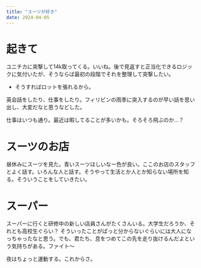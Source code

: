 ```yaml
---
title: "スーツが好き"
date: 2024-04-05
---
```



# 起きて
ユニチカに突撃して14k取ってくる。いいね。後で見返すと正当化できるロジックに気付いたが、そうならば最初の段階でそれを整理して突撃したい。
- そうすればロットを張れるから。

英会話をしたり、仕事をしたり。フィリピンの雨季に突入するのが早い話を思い出し、大変だなと思うなどした。

仕事はいつも通り。最近は暇してることが多いかも。そろそろ飛ぶのか...？

# スーツのお店
昼休みにスーツを見た。青いスーツほしいなー色が良い。ここのお店のスタッフとよく話す。いろんな人と話す。そうやって生活とか人とか知らない場所を知る。そういうことをしていきたい。

# スーパー
スーパーに行くと研修中の新しい店員さんがたくさんいる。大学生だろうか、それとも高校生ぐらい？
そういったことがぱっと分からないぐらいには大人になっちゃったなと思う。でも、君たち、息をつめてこの先を走り抜けるんだよという気持ちがある。ファイト～


夜はちょっと運動する。これからさ。

